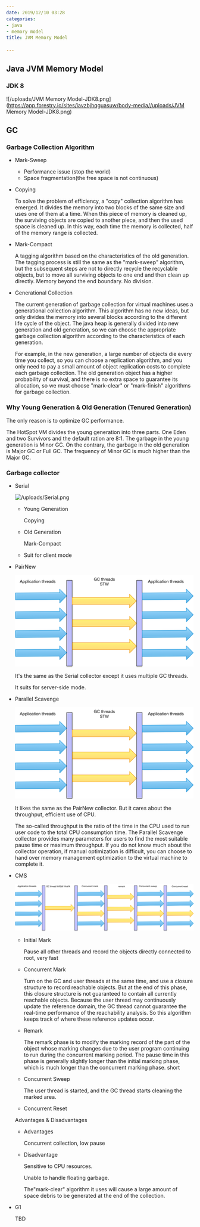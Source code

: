 ```yaml
---
date: 2019/12/10 03:28
categories:
- java
- memory model
title: JVM Memory Model

---
```

## Java JVM Memory Model

### JDK 8

![/uploads/JVM Memory Model-JDK8.png](https://app.forestry.io/sites/iavzbjhqguasuw/body-media//uploads/JVM Memory Model-JDK8.png)

## GC

### Garbage Collection Algorithm

* Mark-Sweep
  * Performance issue (stop the world)
  * Space fragmentation(the free space is not continuous)
* Copying

  To solve the problem of efficiency, a "copy" collection algorithm has emerged. It divides the memory into two blocks of the same size and uses one of them at a time. When this piece of memory is cleaned up, the surviving objects are copied to another piece, and then the used space is cleaned up. In this way, each time the memory is collected, half of the memory range is collected.
* Mark-Compact

  A tagging algorithm based on the characteristics of the old generation. The tagging process is still the same as the "mark-sweep" algorithm, but the subsequent steps are not to directly recycle the recyclable objects, but to move all surviving objects to one end and then clean up directly. Memory beyond the end boundary. No division.
* Generational Collection

  The current generation of garbage collection for virtual machines uses a generational collection algorithm. This algorithm has no new ideas, but only divides the memory into several blocks according to the different life cycle of the object. The java heap is generally divided into new generation and old generation, so we can choose the appropriate garbage collection algorithm according to the characteristics of each generation.

  For example, in the new generation, a large number of objects die every time you collect, so you can choose a replication algorithm, and you only need to pay a small amount of object replication costs to complete each garbage collection. The old generation object has a higher probability of survival, and there is no extra space to guarantee its allocation, so we must choose "mark-clear" or "mark-finish" algorithms for garbage collection.

### Why Young Generation & Old Generation (Tenured Generation)

The only reason is to optimize GC performance.

The HotSpot VM divides the young generation into three parts. One Eden and two Survivors and the default ration are 8:1. The garbage in the young generation is Minor GC. On the contrary, the garbage in the old generation is Major GC or Full GC. The frequency of Minor GC is much higher than the Major GC.

### Garbage collector

* Serial

  ![/uploads/Serial.png](https://app.forestry.io/sites/iavzbjhqguasuw/body-media//uploads/Serial.png)
  * Young Generation

    Copying
  * Old Generation

    Mark-Compact
  * Suit for client mode
* PairNew

  ![](/uploads/PairNew.png)

  It's the same as the Serial collector except it uses multiple GC threads.

  It suits for server-side mode.
* Parallel Scavenge

  ![](/uploads/PairNew.png)

  It likes the same as the PairNew collector. But it cares about the throughput, efficient use of CPU.

  The so-called throughput is the ratio of the time in the CPU used to run user code to the total CPU consumption time. The Parallel Scavenge collector provides many parameters for users to find the most suitable pause time or maximum throughput. If you do not know much about the collector operation, if manual optimization is difficult, you can choose to hand over memory management optimization to the virtual machine to complete it.
* CMS

  ![](/uploads/CMS.png)
  * Initial Mark

    Pause all other threads and record the objects directly connected to root, very fast
  * Concurrent Mark

    Turn on the GC and user threads at the same time, and use a closure structure to record reachable objects. But at the end of this phase, this closure structure is not guaranteed to contain all currently reachable objects. Because the user thread may continuously update the reference domain, the GC thread cannot guarantee the real-time performance of the reachability analysis. So this algorithm keeps track of where these reference updates occur.
  * Remark

    The remark phase is to modify the marking record of the part of the object whose marking changes due to the user program continuing to run during the concurrent marking period. The pause time in this phase is generally slightly longer than the initial marking phase, which is much longer than the concurrent marking phase. short
  * Concurrent Sweep

    The user thread is started, and the GC thread starts cleaning the marked area.
  * Concurrent Reset

  Advantages & Disadvantages
  * Advantages

    Concurrent collection, low pause
  * Disadvantage

    Sensitive to CPU resources.

    Unable to handle floating garbage.

    The"mark-clear" algorithm it uses will cause a large amount of space debris to be generated at the end of the collection.
* G1

  TBD